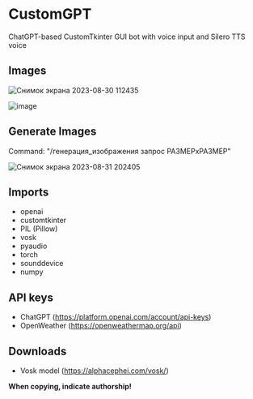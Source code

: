 # CustomGPT
ChatGPT-based CustomTkinter GUI bot with voice input and Silero TTS voice

## Images
![Снимок экрана 2023-08-30 112435](https://github.com/bolgaro4ka/CustomGPT/assets/123888141/c6a082ef-6c94-46dc-a380-2c7a90fe1f32)

![image](https://github.com/bolgaro4ka/CustomGPT/assets/123888141/abf7060b-d590-4cc1-bfec-a4790a10f13b)

## Generate Images
Command: "/генерация_изображения запрос РАЗМЕРхРАЗМЕР"

![Снимок экрана 2023-08-31 202405](https://github.com/bolgaro4ka/CustomGPT/assets/123888141/cca0f13e-7bd6-45a7-912f-79597ad7cd14)


## Imports
 - openai
 - customtkinter
 - PIL (Pillow)
 - vosk
 - pyaudio
 - torch
 - sounddevice
 - numpy

## API keys
 - ChatGPT (https://platform.openai.com/account/api-keys)
 - OpenWeather (https://openweathermap.org/api)

## Downloads
 - Vosk model (https://alphacephei.com/vosk/)

**When copying, indicate authorship!**
